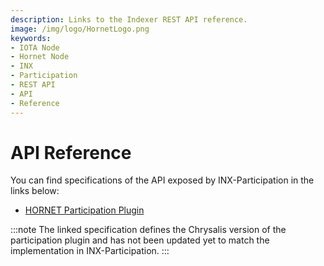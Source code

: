 ```yaml
---
description: Links to the Indexer REST API reference.
image: /img/logo/HornetLogo.png
keywords:
- IOTA Node
- Hornet Node
- INX 
- Participation
- REST API
- API
- Reference
---
```


# API Reference

You can find specifications of the API exposed by INX-Participation in the links below:

- [HORNET Participation Plugin](https://github.com/iota-community/treasury/blob/main/specifications/hornet-participation-plugin.md#public-node-endpoints)


:::note
   The linked specification defines the Chrysalis version of the participation plugin and has not been updated yet to match the implementation in INX-Participation.
:::
